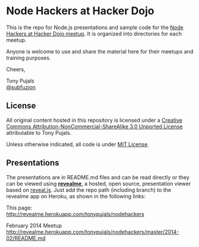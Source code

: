 <!-- revealme options
title: Node Hackers at Hacker Dojo - Dynamic Introduction to the Node stack
theme: default 
transition: default
horizOnly: false
-->

Node Hackers at Hacker Dojo
===========================

This is the repo for Node.js presentations and sample code for the [Node Hackers at Hacker Dojo meetup](http://www.meetup.com/Node-Hackers-at-Hacker-Dojo/). It is organized into directories for each meetup.

Anyone is welcome to use and share the material here for their meetups and training purposes.

Cheers,

Tony Pujals  
[@subfuzion](https://twitter.com/subfuzion)


## License

All original content hosted in this repository is licensed under a [Creative Commons Attribution-NonCommercial-ShareAlike 3.0 Unported License](http://creativecommons.org/licenses/by-nc-sa/3.0/) attributable to Tony Pujals.

Unless otherwise indicated, all code is under [MIT License](https://raw2.github.com/tonypujals/nodehackers/master/LICENSE).


## Presentations

The presentations are in README.md files and can be read directly or they can be viewed using **[revealme](https://github.com/yanatan16/revealme)**, a hosted, open source, presentation viewer based on [reveal.js](https://github.com/hakimel/reveal.js/). Just add the repo path (including branch) to the revealme app on Heroku, as shown in the following links:

This page:  
http://revealme.herokuapp.com/tonypujals/nodehackers

February 2014 Meetup  
http://revealme.herokuapp.com/tonypujals/nodehackers/master/2014-02/README.md

